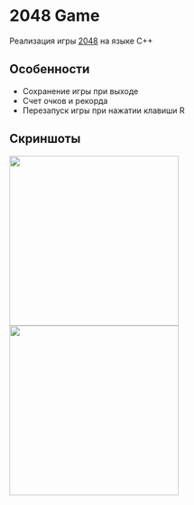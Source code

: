 # 2048 Game
Реализация игры [2048](https://gabrielecirulli.github.io/2048/) на языке C++

## Особенности
- Сохранение игры при выходе
- Счет очков и рекорда
- Перезапуск игры при нажатии клавиши R

## Скриншоты
<img src="https://user-images.githubusercontent.com/36979003/185861279-155cff94-76fc-45f5-a909-c7a05e479eba.png" height="300"> <img src="https://user-images.githubusercontent.com/36979003/185861568-66d55646-f616-417a-aae8-928dbb58b046.png" height="300">
